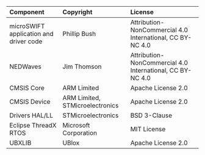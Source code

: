 | Component                               | Copyright                                                          | License                                                   |
|:---------                               |:----------                                                         |:-------                                                   |
| microSWIFT application and driver code  | Phillip Bush                                                       | Attribution-NonCommercial 4.0 International, CC BY-NC 4.0 |
| NEDWaves                                | Jim Thomson                                                        | Attribution-NonCommercial 4.0 International, CC BY-NC 4.0 |
| CMSIS Core                              | ARM Limited                                                        | Apache License 2.0                                        |
| CMSIS Device                            | ARM Limited, STMicroelectronics                                    | Apache License 2.0                                        |
| Drivers HAL/LL                          | STMicroelectronics                                                 | BSD 3-Clause                                              |
| Eclipse ThreadX RTOS                    | Microsoft Corporation                                              | MIT License                                               |
| UBXLIB                                  | UBlox                                                              | Apache License 2.0                                        |
